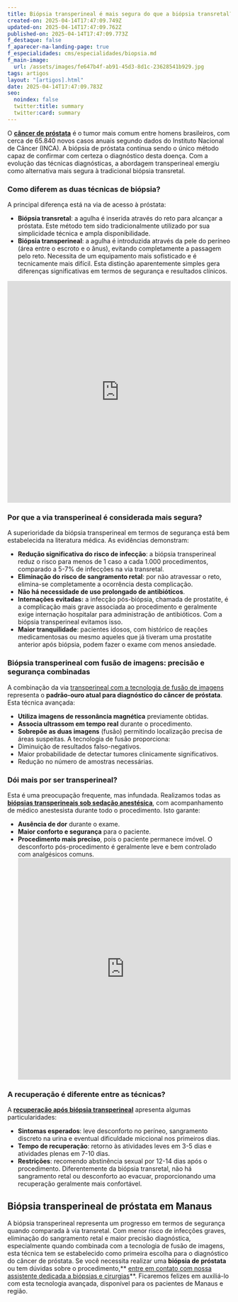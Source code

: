 ```yaml
---
title: Biópsia transperineal é mais segura do que a biópsia transretal?
created-on: 2025-04-14T17:47:09.749Z
updated-on: 2025-04-14T17:47:09.762Z
published-on: 2025-04-14T17:47:09.773Z
f_destaque: false
f_aparecer-na-landing-page: true
f_especialidades: cms/especialidades/biopsia.md
f_main-image:
  url: /assets/images/fe647b4f-ab91-45d3-8d1c-23628541b929.jpg
tags: artigos
layout: "[artigos].html"
date: 2025-04-14T17:47:09.783Z
seo:
  noindex: false
  twitter:title: summary
  twitter:card: summary
---
```

O **[câncer de próstata](https://uroconsult.com.br/artigos/cancer-de-prostata-a-importancia-do-diagnostico-precoce/)** é o tumor mais comum entre homens brasileiros, com cerca de 65.840 novos casos anuais segundo dados do Instituto Nacional de Câncer (INCA). A biópsia de próstata continua sendo o único método capaz de confirmar com certeza o diagnóstico desta doença. Com a evolução das técnicas diagnósticas, a abordagem transperineal emergiu como alternativa mais segura à tradicional biópsia transretal.

### **Como diferem as duas técnicas de biópsia?**

A principal diferença está na via de acesso à próstata:

* **Biópsia transretal**: a agulha é inserida através do reto para alcançar a próstata. Este método tem sido tradicionalmente utilizado por sua simplicidade técnica e ampla disponibilidade.
* **Biópsia transperineal**: a agulha é introduzida através da pele do períneo (área entre o escroto e o ânus), evitando completamente a passagem pelo reto. Necessita de um equipamento mais sofisticado e é tecnicamente mais difícil.
  Esta distinção aparentemente simples gera diferenças significativas em termos de segurança e resultados clínicos.

<div style="text-align: center; margin-bottom: 20px;">
  <iframe
    width="100%"
    height="500"
    src="https://www.youtube.com/embed/6sktWZbS5pc"
    title="Como funciona a biópsia de próstata transperineal com fusão de imagens? #biopsiadeprostata"
    frameborder="0"
    allow="accelerometer; autoplay; clipboard-write; encrypted-media; gyroscope; picture-in-picture; web-share"
    referrerpolicy="strict-origin-when-cross-origin"
    allowfullscreen
    id="responsive-video"
    style="max-width: 800px; margin: 0 auto; display: block;"
  ></iframe>
  <script>
    function adjustIframeHeight() {
      var iframe = document.getElementById('responsive-video');
      if (window.innerWidth < 768) {
        iframe.style.height = '300px'; // Altura para celular
      } else {
        iframe.style.height = '500px'; // Altura para desktop
      }
    }  </script>
</div>

### **Por que a via transperineal é considerada mais segura?**

A superioridade da biópsia transperineal em termos de segurança está bem estabelecida na literatura médica. As evidências demonstram:

* **Redução significativa do risco de infecção**: a biópsia transperineal reduz o risco para menos de 1 caso a cada 1.000 procedimentos, comparado a 5-7% de infecções na via transretal.
* **Eliminação do risco de sangramento retal**: por não atravessar o reto, elimina-se completamente a ocorrência desta complicação.
* **Não há necessidade de uso prolongado de antibióticos**.
* **Internações evitadas:** a infecção pós-biópsia, chamada de prostatite, é a complicação mais grave associada ao procedimento e geralmente exige internação hospitalar para administração de antibióticos. Com a biópsia transperineal evitamos isso.
* **Maior tranquilidade**: pacientes idosos, com histórico de reações medicamentosas ou mesmo aqueles que já tiveram uma prostatite anterior após biópsia, podem fazer o exame com menos ansiedade.

### **Biópsia transperineal com fusão de imagens: precisão e segurança combinadas**

A combinação da via [transperineal com a tecnologia de fusão de imagens](https://uroconsult.com.br/biopsia-de-prostata-transperineal-com-fusao-de-imagens-manaus/) representa o **padrão-ouro atual para diagnóstico do câncer de próstata**. Esta técnica avançada:

* **Utiliza imagens de ressonância magnética** previamente obtidas.
* **Associa ultrassom em tempo real** durante o procedimento.
* **Sobrepõe as duas imagens** (fusão) permitindo localização precisa de áreas suspeitas.
  A tecnologia de fusão proporciona:
* Diminuição de resultados falso-negativos.
* Maior probabilidade de detectar tumores clinicamente significativos.
* Redução no número de amostras necessárias.

### **Dói mais por ser transperineal?**

Esta é uma preocupação frequente, mas infundada. Realizamos todas as **[biópsias transperineais sob sedação anestésica](https://uroconsult.com.br/artigos/doi-fazer-biopsia-de-prostata-via-perineal/)**, com acompanhamento de médico anestesista durante todo o procedimento. Isto garante:

* **Ausência de dor** durante o exame.
* **Maior conforto e segurança** para o paciente.
* **Procedimento mais preciso**, pois o paciente permanece imóvel.
  O desconforto pós-procedimento é geralmente leve e bem controlado com analgésicos comuns.
    <iframe
      width="100%"
      height="500"
      src="https://www.youtube.com/embed/TgSXaEAzg6c"
      title="Biópsia de próstata via transperineal com fusão de imagens: conheça as vantagens #BiópsiaDePróstata"
      frameborder="0"
      allow="accelerometer; autoplay; clipboard-write; encrypted-media; gyroscope; picture-in-picture; web-share"
      referrerpolicy="strict-origin-when-cross-origin"
      allowfullscreen
      id="responsive-video"
      style="max-width: 800px; margin: 0 auto; display: block;"
    ></iframe>
    <script>
      function adjustIframeHeight() {
        var iframe = document.getElementById('responsive-video');
        if (window.innerWidth < 768) {
          iframe.style.height = '300px'; // Altura para celular
        } else {
          iframe.style.height = '500px'; // Altura para desktop
        }
      }  </script>
  </div>

### **A recuperação é diferente entre as técnicas?**

A **[recuperação após biópsia transperineal](https://uroconsult.com.br/artigos/tempo-de-recupera%C3%A7%C3%A3o-ap%C3%B3s-bi%C3%B3psia-de-pr%C3%B3stata-transperineal-o-que-esperar/)** apresenta algumas particularidades:

* **Sintomas esperados**: leve desconforto no períneo, sangramento discreto na urina e eventual dificuldade miccional nos primeiros dias.
* **Tempo de recuperação**: retorno às atividades leves em 3-5 dias e atividades plenas em 7-10 dias.
* **Restrições**: recomendo abstinência sexual por 12-14 dias após o procedimento.
  Diferentemente da biópsia transretal, não há sangramento retal ou desconforto ao evacuar, proporcionando uma recuperação geralmente mais confortável.

## **Biópsia transperineal de próstata em Manaus**

A biópsia transperineal representa um progresso em termos de segurança quando comparada à via transretal. Com menor risco de infecções graves, eliminação do sangramento retal e maior precisão diagnóstica, especialmente quando combinada com a tecnologia de fusão de imagens, esta técnica tem se estabelecido como primeira escolha para o diagnóstico do câncer de próstata.
Se você necessita realizar uma **biópsia de próstata** ou tem dúvidas sobre o procedimento,** [entre em contato com nossa assistente dedicada a biópsias e cirurgias](https://api.whatsapp.com/send?phone=5592982252490)**. Ficaremos felizes em auxiliá-lo com esta tecnologia avançada, disponível para os pacientes de Manaus e região.